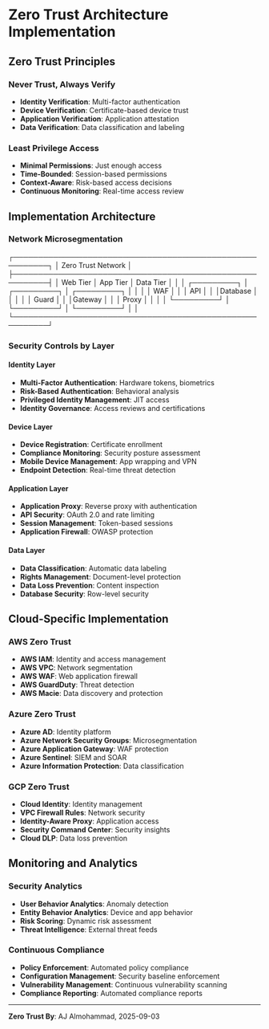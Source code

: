 # Zero Trust Architecture Implementation

## Zero Trust Principles

### Never Trust, Always Verify
- **Identity Verification**: Multi-factor authentication
- **Device Verification**: Certificate-based device trust
- **Application Verification**: Application attestation
- **Data Verification**: Data classification and labeling

### Least Privilege Access
- **Minimal Permissions**: Just enough access
- **Time-Bounded**: Session-based permissions
- **Context-Aware**: Risk-based access decisions
- **Continuous Monitoring**: Real-time access review

## Implementation Architecture

### Network Microsegmentation
┌─────────────────────────────────────────────────────────┐
│                  Zero Trust Network                     │
├─────────────────────────────────────────────────────────┤
│  Web Tier     │  App Tier     │  Data Tier     │       │
│  ┌─────────┐  │  ┌─────────┐  │  ┌─────────┐  │       │
│  │   WAF   │  │  │   API   │  │  │Database │  │       │
│  │  Guard  │  │  │Gateway  │  │  │ Proxy   │  │       │
│  └─────────┘  │  └─────────┘  │  └─────────┘  │       │
└─────────────────────────────────────────────────────────┘

### Security Controls by Layer

#### Identity Layer
- **Multi-Factor Authentication**: Hardware tokens, biometrics
- **Risk-Based Authentication**: Behavioral analysis
- **Privileged Identity Management**: JIT access
- **Identity Governance**: Access reviews and certifications

#### Device Layer
- **Device Registration**: Certificate enrollment
- **Compliance Monitoring**: Security posture assessment
- **Mobile Device Management**: App wrapping and VPN
- **Endpoint Detection**: Real-time threat detection

#### Application Layer
- **Application Proxy**: Reverse proxy with authentication
- **API Security**: OAuth 2.0 and rate limiting
- **Session Management**: Token-based sessions
- **Application Firewall**: OWASP protection

#### Data Layer
- **Data Classification**: Automatic data labeling
- **Rights Management**: Document-level protection
- **Data Loss Prevention**: Content inspection
- **Database Security**: Row-level security

## Cloud-Specific Implementation

### AWS Zero Trust
- **AWS IAM**: Identity and access management
- **AWS VPC**: Network segmentation
- **AWS WAF**: Web application firewall
- **AWS GuardDuty**: Threat detection
- **AWS Macie**: Data discovery and protection

### Azure Zero Trust
- **Azure AD**: Identity platform
- **Azure Network Security Groups**: Microsegmentation
- **Azure Application Gateway**: WAF protection
- **Azure Sentinel**: SIEM and SOAR
- **Azure Information Protection**: Data classification

### GCP Zero Trust
- **Cloud Identity**: Identity management
- **VPC Firewall Rules**: Network security
- **Identity-Aware Proxy**: Application access
- **Security Command Center**: Security insights
- **Cloud DLP**: Data loss prevention

## Monitoring and Analytics

### Security Analytics
- **User Behavior Analytics**: Anomaly detection
- **Entity Behavior Analytics**: Device and app behavior
- **Risk Scoring**: Dynamic risk assessment
- **Threat Intelligence**: External threat feeds

### Continuous Compliance
- **Policy Enforcement**: Automated policy compliance
- **Configuration Management**: Security baseline enforcement
- **Vulnerability Management**: Continuous vulnerability scanning
- **Compliance Reporting**: Automated compliance reports

---
**Zero Trust By**: AJ Almohammad, 2025-09-03

